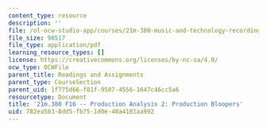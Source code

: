 ```yaml
---
content_type: resource
description: ''
file: /ol-ocw-studio-app/courses/21m-380-music-and-technology-recording-techniques-and-audio-production-fall-2016/782ea5838dd5fb751d0e40a4181aa992_MIT21M_380F16_assn_pa2.pdf
file_size: 98517
file_type: application/pdf
learning_resource_types: []
license: https://creativecommons.org/licenses/by-nc-sa/4.0/
ocw_type: OCWFile
parent_title: Readings and Assignments
parent_type: CourseSection
parent_uid: 1f775d66-f81f-9507-4556-1647c46cc5a6
resourcetype: Document
title: '21m.380 F16 -- Production Analysis 2: Production Bloopers'
uid: 782ea583-8dd5-fb75-1d0e-40a4181aa992
---
```

